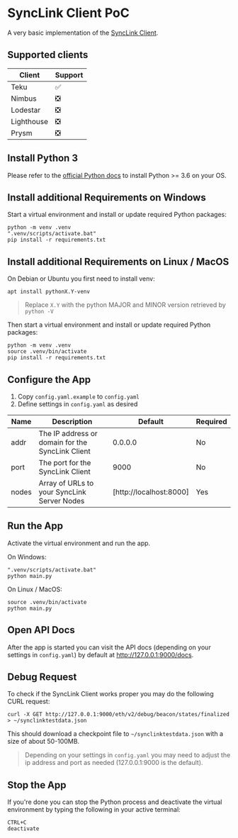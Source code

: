 # SyncLink Client PoC

A very basic implementation of the [SyncLink Client](https://github.com/stereum-dev/synclink-spec/wiki/SyncLink-Client).

## Supported clients

| Client     | Support |
| ---------- | ------- |
| Teku       | ✅      |
| Nimbus     | ❎      |
| Lodestar   | ❎      |
| Lighthouse | ❎      |
| Prysm      | ❎      |

## Install Python 3

Please refer to the [official Python docs](https://www.python.org/doc/) to install Python >= 3.6 on your OS.

## Install additional Requirements on Windows

Start a virtual environment and install or update required Python packages:

```
python -m venv .venv
".venv/scripts/activate.bat"
pip install -r requirements.txt
```

## Install additional Requirements on Linux / MacOS

On Debian or Ubuntu you first need to install venv:

```
apt install pythonX.Y-venv
```

> Replace `X.Y` with the python MAJOR and MINOR version retrieved by `python -V`

Then start a virtual environment and install or update required Python packages:

```
python -m venv .venv
source .venv/bin/activate
pip install -r requirements.txt
```

## Configure the App

1. Copy `config.yaml.example` to `config.yaml`
2. Define settings in `config.yaml` as desired

| Name            | Description                                      | Default                 | Required |
| --------------- | ------------------------------------------------ | ----------------------- | -------- |
| addr            | The IP address or domain for the SyncLink Client | 0.0.0.0                 | No       |
| port            | The port for the SyncLink Client                 | 9000                    | No       |
| nodes           | Array of URLs to your SyncLink Server Nodes      | [http://localhost:8000] | Yes      |
## Run the App

Activate the virtual environment and run the app.

On Windows:

```
".venv/scripts/activate.bat"
python main.py
```

On Linux / MacOS:

```
source .venv/bin/activate
python main.py
```

## Open API Docs

After the app is started you can visit the API docs (depending on your settings in `config.yaml`) by default at <http://127.0.0.1:9000/docs>.

## Debug Request

To check if the SyncLink Client works proper you may do the following CURL request:

```
curl -X GET http://127.0.0.1:9000/eth/v2/debug/beacon/states/finalized > ~/synclinktestdata.json
```

This should download a checkpoint file to `~/synclinktestdata.json` with a size of about 50-100MB.

> Depending on your settings in `config.yaml` you may need to adjust the ip address and port as needed (127.0.0.1:9000 is the default).
## Stop the App

If you're done you can stop the Python process and deactivate the virtual environment by typing the following in your active terminal:

```
CTRL+C
deactivate
```
